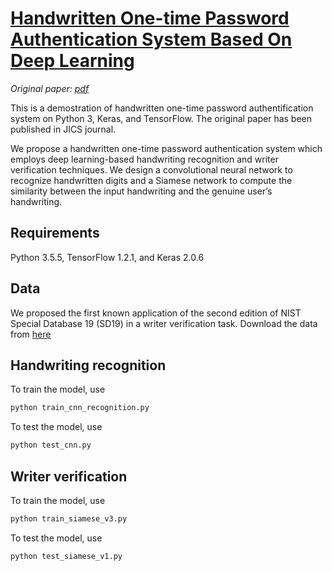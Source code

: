 # [Handwritten One-time Password Authentication System Based On Deep Learning](http://kiss.kstudy.com/thesis/thesis-view.asp?key=3660839)
*Original paper: [pdf](./paper/HandwrittenOPT_ZhunLi.pdf)*

This is a demostration of handwritten one-time password authentification system on Python 3, Keras, and TensorFlow. 
The original paper has been published in JICS journal.

We propose a handwritten one-time password authentication system which employs deep learning-based handwriting recognition and writer verification techniques. We design a convolutional neural network to recognize handwritten digits and a Siamese network to compute the similarity between the input handwriting and the genuine user’s handwriting.

## Requirements
Python 3.5.5, TensorFlow 1.2.1, and Keras 2.0.6

## Data
We proposed the first known application of the second edition of NIST Special Database 19 (SD19) in a writer verification task.
Download the data from [here](https://www.nist.gov/srd/nist-special-database-19)

## Handwriting recognition
To train the model, use
```python
python train_cnn_recognition.py
```
To test the model, use
```python
python test_cnn.py
```

## Writer verification
To train the model, use
```python
python train_siamese_v3.py
```
To test the model, use
```python
python test_siamese_v1.py
```

